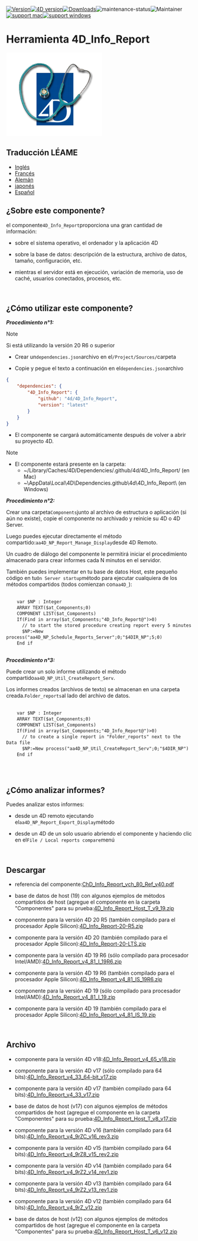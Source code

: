[![Version](https://img.shields.io/endpoint?url=https://gist.githubusercontent.com/CGareau/dd2aa26e5b6c4152e80e7d3d09f2486a/raw/release_inforeport.json)](https://github.com/4d/4D_Info_Report/releases/latest/)[![4D version](https://img.shields.io/endpoint?url=https://gist.githubusercontent.com/CGareau/dd2aa26e5b6c4152e80e7d3d09f2486a/raw/version_4dir.json)](<>)[![Downloads](https://img.shields.io/github/downloads/4d/4D_Info_Report/total.svg)](https://GitHub.com/4d/4D_Info_Report/releases/latest/)![maintenance-status](https://img.shields.io/badge/maintenance-actively--developed-brightgreen.svg)![Maintainer](https://img.shields.io/badge/maintainer-ThomasSchlumberger-blue)<br>[![support mac](https://img.shields.io/badge/macOS-000000.svg?style=flat-square&logo=apple&labelColor=000000&logoColor=white)](<>)[![support windows](https://img.shields.io/badge/windows-0078D6.svg?style=flat-square&logo=MODX&logoColor=white)](<>)

# Herramienta 4D_Info_Report

![info_report](https://github.com/4d/4D_Info_Report/blob/main/images/4DIR.png)

## Traducción LÉAME

-   [Inglés](README.md)
-   [Francés](README.fr.md)
-   [Alemán](README.de.md)
-   [japonés](README.ja.md)
-   [Español](README.es.md)

## ¿Sobre este componente?

el componente`4D_Info_Report`proporciona una gran cantidad de información:

-   sobre el sistema operativo, el ordenador y la aplicación 4D

-   sobre la base de datos: descripción de la estructura, archivo de datos, tamaño, configuración, etc.

-   mientras el servidor está en ejecución, variación de memoria, uso de caché, usuarios conectados, procesos, etc.

<br>

## ¿Cómo utilizar este componente?

**_Procedimiento n°1:_**

> [!NOTE]
> Si está utilizando la versión 20 R6 o superior

-   Crear un`dependencies.json`archivo en el`/Project/Sources/`carpeta

-   Copie y pegue el texto a continuación en el`dependencies.json`archivo

```json
{
	"dependencies": {
		"4D_Info_Report": {
			"github": "4d/4D_Info_Report",
			"version": "latest"
		}
	}
}
```

-   El componente se cargará automáticamente después de volver a abrir su proyecto 4D.

> [!NOTE]
>
> -   El componente estará presente en la carpeta:
>     -   ~/Library/Caches/4D/Dependencies/.github/4d/4D_Info_Report/ (en Mac)
>     -   ~\AppData\Local\4D\Dependencies\.github\4d\4D_Info_Report\ (en Windows)

**_Procedimiento n°2:_**

Crear una carpeta`Components`junto al archivo de estructura o aplicación (si aún no existe), copie el componente no archivado y reinicie su 4D o 4D Server.

Luego puedes ejecutar directamente el método compartido:`aa4D_NP_Report_Manage_Display`desde 4D Remoto.

Un cuadro de diálogo del componente le permitirá iniciar el procedimiento almacenado para crear informes cada N minutos en el servidor.

También puedes implementar en tu base de datos Host, este pequeño código en tu`On Server startup`método para ejecutar cualquiera de los métodos compartidos (todos comienzan con`aa4D_`):

<pre>
  <code class="4d">
    var $NP : Integer
    ARRAY TEXT($at_Components;0)
    COMPONENT LIST($at_Components)
    If(Find in array($at_Components;"4D_Info_Report@")>0)
      // to start the stored procedure creating report every 5 minutes
      $NP:=New process("aa4D_NP_Schedule_Reports_Server";0;"$4DIR_NP";5;0)
    End if
   </code>
</pre>

**_Procedimiento n°3:_**

Puede crear un solo informe utilizando el método compartido`aa4D_NP_Util_CreateReport_Serv`.

Los informes creados (archivos de texto) se almacenan en una carpeta creada.`Folder_reports`al lado del archivo de datos.

<pre>
  <code class="4d">
    var $NP : Integer
    ARRAY TEXT($at_Components;0)
    COMPONENT LIST($at_Components)
    If(Find in array($at_Components;"4D_Info_Report@")>0)
      // to create a single report in "Folder_reports" next to the Data file
      $NP:=New process("aa4D_NP_Util_CreateReport_Serv";0;"$4DIR_NP")
    End if
    </code>
</pre>

<br>

## ¿Cómo analizar informes?

Puedes analizar estos informes:

-   desde un 4D remoto ejecutando el`aa4D_NP_Report_Export_Display`método

-   desde un 4D de un solo usuario abriendo el componente y haciendo clic en el`File / Local reports compare`menú

<br>

## Descargar

-   referencia del componente:[ChD_Info_Report_vch_80_Ref_v40.pdf](https://github.com/4d/4D_Info_Report/releases/latest/download/4D_Info_Report_v4_80_Ref_v40.pdf)

-   base de datos de host (19) con algunos ejemplos de métodos compartidos de host (agregue el componente en la carpeta "Componentes" para su prueba:[4D_Info_Report_Host_T_v9_19.zip](https://github.com/4d/4D_Info_Report/releases/latest/download/4D_Info_Report_Host_T_v9_19.zip)

-   componente para la versión 4D 20 R5 (también compilado para el procesador Apple Silicon):[4D_Info_Report-20-R5.zip](https://github.com/4d/4D_Info_Report/releases/latest/download/4D_Info_Report-20-R5.zip)

-   componente para la versión 4D 20 (también compilado para el procesador Apple Silicon):[4D_Info_Report-20-LTS.zip](https://github.com/4d/4D_Info_Report/releases/latest/download/4D_Info_Report-20-LTS.zip)

-   componente para la versión 4D 19 R6 (sólo compilado para procesador Intel/AMD):[4D_Info_Report_v4_81_I_19R6.zip](https://github.com/4d/4D_Info_Report/releases/latest/download/4D_Info_Report_v4_81_I_19R6.zip)

-   componente para la versión 4D 19 R6 (también compilado para el procesador Apple Silicon):[4D_Info_Report_v4_81_IS_19R6.zip](https://github.com/4d/4D_Info_Report/releases/latest/download/4D_Info_Report_v4_81_IS_19R6.zip)

-   componente para la versión 4D 19 (sólo compilado para procesador Intel/AMD):[4D_Info_Report_v4_81_I_19.zip](https://github.com/4d/4D_Info_Report/releases/latest/download/4D_Info_Report_v4_81_I_19.zip)

-   componente para la versión 4D 19 (también compilado para el procesador Apple Silicon):[4D_Info_Report_v4_81_IS_19.zip](https://github.com/4d/4D_Info_Report/releases/latest/download/4D_Info_Report_v4_81_IS_19.zip)

<br>

## Archivo

-   componente para la versión 4D v18:[4D_Info_Report_v4_65_v18.zip](https://github.com/4d/4D_Info_Report/releases/latest/download/4D_Info_Report_v4_65_v18.zip)

-   componente para la versión 4D v17 (sólo compilado para 64 bits):[4D_Info_Report_v4_33_64-bit_v17.zip](https://github.com/4d/4D_Info_Report/releases/latest/download/4D_Info_Report_v4_33_64-bit_v17.zip)

-   componente para la versión 4D v17 (también compilado para 64 bits):[4D_Info_Report_v4_33_v17.zip](https://github.com/4d/4D_Info_Report/releases/latest/download/4D_Info_Report_v4_33_v17.zip)

-   base de datos de host (v17) con algunos ejemplos de métodos compartidos de host (agregue el componente en la carpeta "Componentes" para su prueba:[4D_Info_Report_Host_T_v8_v17.zip](https://github.com/4d/4D_Info_Report/releases/latest/download/4D_Info_Report_Host_T_v8_v17.zip)

-   componente para la versión 4D v16 (también compilado para 64 bits):[4D_Info_Report_v4_9rZC_v16_rev3.zip](https://github.com/4d/4D_Info_Report/releases/latest/download/4D_Info_Report_v4_9rZC_v16_rev3.zip)

-   componente para la versión 4D v15 (también compilado para 64 bits):[4D_Info_Report_v4_9rZ8_v15_rev2.zip](https://github.com/4d/4D_Info_Report/releases/latest/download/4D_Info_Report_v4_9rZ8_v15_rev2.zip)

-   componente para la versión 4D v14 (también compilado para 64 bits):[4D_Info_Report_v4_9rZ2_v14_rev1.zip](https://github.com/4d/4D_Info_Report/releases/latest/download/4D_Info_Report_v4_9rZ2_v14_rev1.zip)

-   componente para la versión 4D v13 (también compilado para 64 bits):[4D_Info_Report_v4_9rZ2_v13_rev1.zip](https://github.com/4d/4D_Info_Report/releases/latest/download/4D_Info_Report_v4_9rZ2_v13_rev1.zip)

-   componente para la versión 4D v12 (también compilado para 64 bits):[4D_Info_Report_v4_9rZ_v12.zip](https://github.com/4d/4D_Info_Report/releases/latest/download/4D_Info_Report_v4_9rZ_v12.zip)

-   base de datos de host (v12) con algunos ejemplos de métodos compartidos de host (agregue el componente en la carpeta "Componentes" para su prueba:[4D_Info_Report_Host_T_v6_v12.zip](https://github.com/4d/4D_Info_Report/releases/latest/download/4D_Info_Report_Host_T_v6_v12.zip)
